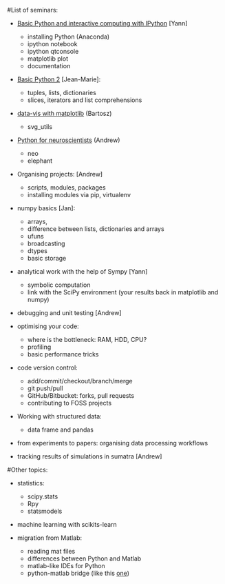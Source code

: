 #List of seminars:

* [Basic Python and interactive computing with IPython](http://nbviewer.ipython.org/github/btel/unic_python_course_2014/blob/master/notebooks/01_ipython.ipynb) [Yann]
    - installing Python (Anaconda) 
    - ipython notebook
    - ipython qtconsole
    - matplotlib plot
    - documentation

* [Basic Python 2](http://nbviewer.ipython.org/github/btel/unic_python_course_2014/blob/master/notebooks/02_basic_python.ipynb) [Jean-Marie]:
    - tuples, lists, dictionaries
    - slices, iterators and list comprehensions

* [data-vis with matplotlib](http://nbviewer.ipython.org/github/btel/unic_python_course_2014/blob/master/notebooks/03_matplotlib_tutorial.ipynb) (Bartosz)
    - svg_utils

* [Python for neuroscientists](http://nbviewer.ipython.org/github/btel/unic_python_course_2014/blob/master/notebooks/05_elephant_neo.ipynb) (Andrew)
    - neo
    - elephant

* Organising projects: [Andrew]
    - scripts, modules, packages
    - installing modules via pip, virtualenv

* numpy basics [Jan]:
    - arrays,
    - difference between lists, dictionaries and arrays
    - ufuns
    - broadcasting
    - dtypes
    - basic storage


* analytical work with the help of Sympy  [Yann]
    - symbolic computation
    - link with the SciPy environment
     (your results back in matplotlib and numpy)

* debugging and unit testing [Andrew]

* optimising your code:
    - where is the bottleneck: RAM, HDD, CPU?
    - profiling
    - basic performance tricks

* code version control:
    - add/commit/checkout/branch/merge
    - git push/pull
    - GitHub/Bitbucket: forks, pull requests
    - contributing to FOSS projects

* Working with structured data:
    - data frame and pandas


* from experiments to papers: organising data processing workflows

* tracking results of simulations in sumatra [Andrew]

#Other topics:

* statistics:
    - scipy.stats
    - Rpy
    - statsmodels

* machine learning with scikits-learn

* migration from Matlab:
    - reading mat files
    - differences between Python and Matlab
    - matlab-like IDEs for Python
    - python-matlab bridge (like this [one](https://github.com/arokem/python-matlab-bridge))
